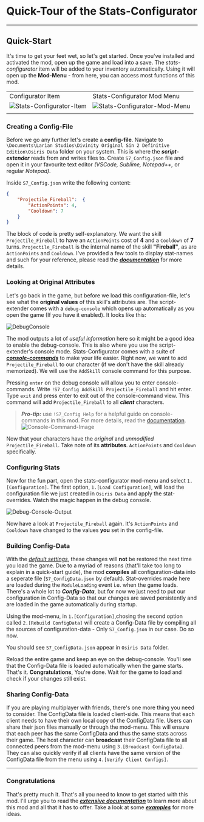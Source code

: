 # Quick-Tour of the Stats-Configurator

---

## Quick-Start

It's time to get your feet wet, so let's get started. Once you've installed and activated the mod, open up the game and load into a save. The *stats-configurator* item will be added to your inventory automatically. Using it will open up the **Mod-Menu** - from here, you can access most functions of this mod.

|                                                           |                                                               |
| --------------------------------------------------------- | ------------------------------------------------------------- |
| Configurator Item                                         | Stats-Configurator Mod Menu                                   |
| ![Stats-Configurator-Item](https://imgur.com/BagN95a.png) | ![Stats-Configurator-Mod-Menu](https://imgur.com/sADorrm.png) |
|                                                           |                                                               |

### Creating a Config-File

Before we go any further let's create a **config-file**. Navigate to `\Documents\Larian Studios\Divinity Original Sin 2 Definitive Edition\Osiris Data` folder on your system. This is where the ***script-extender*** reads from and writes files to. Create `S7_Config.json` file and open it in your favourite text editor _(VSCode, Sublime, Notepad++,_ or regular _Notepad)_.

Inside `S7_Config.json` write the following content:

```json
{
    "Projectile_Fireball":  {
        "ActionPoints": 4,
        "Cooldown": 7
    }
}
```

The block of code is pretty self-explanatory. We want the skill `Projectile_Fireball` to have an `ActionPoints` cost of **4** and a `Cooldown` of **7** turns. `Projectile_Fireball` is the internal name of the skill **"Fireball"**, as are `ActionPoints` and `Cooldown`. I've provided a few tools to display stat-names and such for your reference, please read the ***[documentation](Extensive-Documentation.md#References)*** for more details.

### Looking at Original Attributes

Let's go back in the game, but before we load this configuration-file, let's see what the **original values** of this skill's attributes are. The script-extender comes with a `debug-console` which opens up automatically as you open the game (If you have it enabled). It looks like this:

![DebugConsole](https://imgur.com/l8PeToQ.png)

The mod outputs a lot of _useful information_ here so it might be a good idea to enable the debug-console. This is also where you use the script-extender's console mode. Stats-Configurator comes with a suite of [***console-commands***](Extensive-Documentation.md#Console-Commands) to make your life easier. Right now, we want to add `Projectile_Fireball` to our character (if we don't have the skill already memorized).
We will use the `AddSkill` console command for this purpose.

Pressing `enter` on the debug console will allow you to enter console-commands. Write `!S7_Config AddSkill Projectile_Fireball` and hit enter. Type `exit` and press enter to exit out of the console-command view. This command will add `Projectile_Fireball` to all ***client*** characters.

> ***Pro-tip:*** use `!S7_Config Help` for a helpful guide on console-commands in this mod. For more details, read the [documentation](Extensive-Documentation.md#Console-Commands).
![Console-Command-Image](https://imgur.com/bYxl5uE.gif)

Now that your characters have the *original* and *unmodified* `Projectile_Fireball`. Take note of its **attributes**. `ActionPoints` and `Cooldown` specifically.

### Configuring Stats

Now for the fun part, open the stats-configurator mod-menu and select `1.[Configuration]`. The first option, `1.[Load Configuration]`, will load the configuration file we just created in `Osiris Data` and apply the stat-overrides. Watch the magic happen in the debug console.

![Debug-Console-Output](https://imgur.com/yNqhRU2.png)

Now have a look at `Projectile_Fireball` again. It's `ActionPoints` and `Cooldown` have changed to the values **you** set in the config-file.

### Building Config-Data

With the [_default settings_](Extensive-Documentation.md#Default-Settings), these changes will **not** be restored the next time you load the game. Due to a myriad of reasons (that'll take too long to explain in a quick-start guide), the mod **compiles** all configuration-data into a seperate file (`S7_ConfigData.json` by default). Stat-overrides made here are loaded during the `ModuleLoading` event i.e. when the game loads. There's a whole lot to ***Config-Data***, but for now we just need to put our configuration in Config-Data so that our changes are saved persistently and are loaded in the game automatically during startup.

Using the mod-menu, in `1.[Configuration]`,chosing the second option called `2.[Rebuild ConfigData]` will create a Config-Data file by compiling all the sources of configuration-data - Only `S7_Config.json` in our case. Do so now.

You should see `S7_ConfigData.json` appear in `Osiris Data` folder.

Reload the entire game and keep an eye on the debug-console. You'll see that the Config-Data file is loaded automatically when the game starts. That's it. **Congratulations**, You're done. Wait for the game to load and check if your changes still exist.

### Sharing Config-Data

If you are playing multiplayer with friends, there's one more thing you need to consider. The ConfigData file is loaded client-side. This means that each client needs to have their own local copy of the ConfigData file. Users can share their json files manually or through the mod-menu. This will ensure that each peer has the same ConfigData and thus the same stats across their game. The host character can **broadcast** their ConfigData file to all connected peers from the mod-menu using `3.[Broadcast ConfigData]`. They can also quickly verify if all clients have the same version of the ConfigData file from the menu using `4.[Verify Client Configs]`.

---

### Congratulations

That's pretty much it. That's all you need to know to get started with this mod. I'll urge you to read the ***[extensive documentation](Documentation/Extensive-Documentation.md)*** to learn more about this mod and all that it has to offer. Take a look at some ***[examples](Documentation/Examples.md)*** for more ideas.
